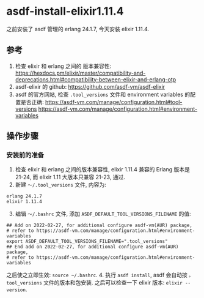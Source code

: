 # asdf-install-elixir1.11.4

之前安装了 asdf 管理的 erlang 24.1.7, 今天安装 elixir 1.11.4.

## 参考
1. 检查 elixir 和 erlang 之间的 版本兼容性:
https://hexdocs.pm/elixir/master/compatibility-and-deprecations.html#compatibility-between-elixir-and-erlang-otp 
2. asdf-elixir 的 github:
https://github.com/asdf-vm/asdf-elixir
3. asdf 的官方网站, 检查 `.tool_versions` 文件和 environment variables 的配置是否正确:
https://asdf-vm.com/manage/configuration.html#tool-versions
https://asdf-vm.com/manage/configuration.html#environment-variables

## 操作步骤

### 安装前的准备
1. 检查 elixir 和 erlang 之间的版本兼容性, elixir 1.11.4 兼容的 Erlang 版本是 21-24, 而 elixir 1.11 大版本只兼容 21-23, 通过.
2. 新建 `～/.tool_versions` 文件, 内容为:
```
erlang 24.1.7
elixir 1.11.4
```
3. 编辑 `～/.bashrc` 文件, 添加 `ASDF_DEFAULT_TOOL_VERSIONS_FILENAME` 的值:
```
## Add on 2022-02-27, for additional configure asdf-vm(AUR) package,
# refer to https://asdf-vm.com/manage/configuration.html#environment-variables
export ASDF_DEFAULT_TOOL_VERSIONS_FILENAME=".tool_versions"
## End add on 2022-02-27, for additional configure asdf-vm(AUR) package,
# refer to https://asdf-vm.com/manage/configuration.html#environment-variables
```
之后使之立即生效: `source ~/.bashrc`.
4. 执行 `asdf install`, asdf 会自动按 `。tool_versions` 文件的版本和包安装.
之后可以检查一下 elixir 版本: `elixir --version`.